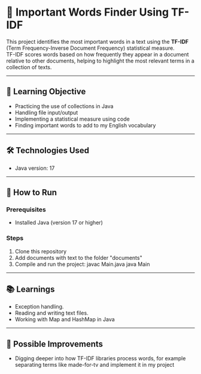 # 📌 Important Words Finder Using TF-IDF
This project identifies the most important words in a text using the **TF-IDF** (Term Frequency-Inverse Document Frequency) statistical measure.  
TF-IDF scores words based on how frequently they appear in a document relative to other documents, helping to highlight the most relevant terms in a collection of texts.

---

## 🎯 Learning Objective
- Practicing the use of collections in Java
- Handling file input/output 
- Implementing a statistical measure using code
- Finding important words to add to my English vocabulary  

---

## 🛠️ Technologies Used
- Java version: 17  

---

## 🚀 How to Run
### Prerequisites
- Installed Java (version 17 or higher)   

### Steps
1. Clone this repository
3. Add documents with text to the folder "documents"
3. Compile and run the project:
  javac Main.java
  java Main

---

## 📚 Learnings
- Exception handling.
- Reading and writing text files.
- Working with Map and HashMap in Java

---

## 🔮 Possible Improvements
- Digging deeper into how TF-IDF libraries process words, for example separating terms like made-for-tv and implement it in my project
